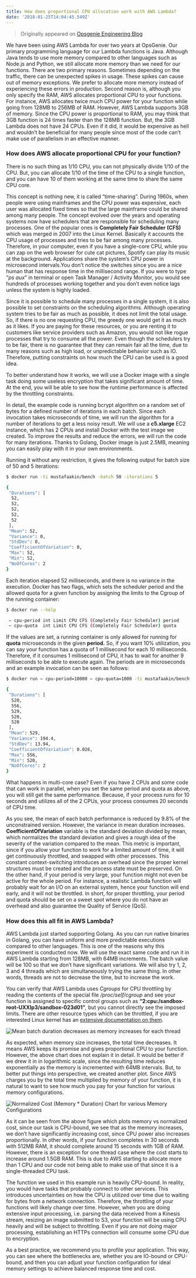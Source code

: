 ```yaml
---
title: How does proportional CPU allocation work with AWS Lambda?
date: '2018-01-25T14:04:45.549Z'
---
```


> Originally appeared on [Opsgenie Engineering Blog](https://engineering.opsgenie.com/how-does-proportional-cpu-allocation-work-with-aws-lambda-41cd44da3cac)

We have been using AWS Lambda for over two years at OpsGenie. Our primary programming language for our Lambda functions is Java. Although Java tends to use more memory compared to other languages such as Node.js and Python, we still allocate more memory than we need for our functions. There are two primary reasons. Sometimes depending on the traffic, there can be unexpected spikes in usage. These spikes can cause out of memory exceptions. We prefer to allocate more memory instead of experiencing these errors in production. Second reason is, although you only specify the RAM, AWS allocates proportional CPU to your functions. For instance, AWS allocates twice much CPU power for your function while going from 128MB to 256MB of RAM. However, AWS Lambda supports 3GB of memory. Since the CPU power is proportional to RAM, you may think that 3GB function is 24 times faster than the 128MB function. But, the 3GB Lambda does not have 24 CPUs. Even if it did, it would be expensive as hell and wouldn’t be beneficial for many people since most of the code can’t make use of parallelism in an effective manner.

### How does AWS allocate proportional CPU for your function?

There is no such thing as 1/10 CPU, you can not physically divide 1/10 of the CPU. But, you can allocate 1/10 of the time of the CPU to a single function, and you can have 10 of them working at the same time to share the same CPU core.

This concept is nothing new, it is called “time-sharing”. During 1960s, when people were using mainframes and the CPU power was expensive, each user was allocated fixed times so that the large mainframe could be shared among many people. The concept evolved over the years and operating systems now have schedulers that are responsible for scheduling many processes. One of the popular ones is **Completely Fair Scheduler** **(CFS)** which was merged in 2007 into the Linux Kernel. Basically it accounts the CPU usage of processes and tries to be fair among many processes. Therefore, in your computer, even if you have a single-core CPU, while you can zap on the web browser for cute cat pictures, Spotify can play its music at the background. Applications share the system’s CPU power in microsecond intervals.You don’t notice the switches since you are a nice human that has response time in the millisecond range. If you were to type “_ps aux_” in terminal or open Task Manager / Activity Monitor, you would see hundreds of processes working together and you don’t even notice lags unless the system is highly loaded.

Since it is possible to schedule many processes in a single system, it is also possible to set constraints on the scheduling algorithms. Although operating system tries to be fair as much as possible, it does not limit the total usage. So, if there is no one requesting CPU, the greedy one would get it as much as it likes. If you are paying for these resources, or you are renting it to customers like service providers such as Amazon, you would not like rogue processes that try to consume all the power. Even though the schedulers try to be fair, there is no guarantee that they can remain fair all the time, due to many reasons such as high load, or unpredictable behavior such as IO. Therefore, putting constraints on how much the CPU can be used is a good idea.

To better understand how it works, we will use a Docker image with a single task doing some useless encryption that takes significant amount of time. At the end, you will be able to see how the runtime performance is affected by the throttling constraints.

In detail, the example code is running bcrypt algorithm on a random set of bytes for a defined number of iterations in each batch. Since each invocation takes microseconds of time, we will run the algorithm for a number of iterations to get a less noisy result. We will use a **c5.xlarge** EC2 instance, which has 2 CPUs and install Docker with the test image we created. To improve the results and reduce the errors, we will run the code for many iterations. Thanks to Golang, Docker image is just 2.5MB, meaning you can easily play with it in your own environments.

Running it without any restriction, it gives the following output for batch size of 50 and 5 iterations:

```bash
$ docker run -ti mustafaakin/bench -batch 50 -iterations 5

{  
 "Durations": [  
  52,  
  52,  
  52,  
  52,  
  52  
 ],  
 "Mean": 52,  
 "Variance": 0,  
 "StdDev": 0,  
 "CoefficientOfVariation": 0,  
 "Max": 52,  
 "Min": 52,  
 "NoOfCores": 2  
}
```

Each iteration elapsed 52 milliseconds, and there is no variance in the execution. Docker has two flags, which sets the scheduler period and the allowed quota for a given function by assigning the limits to the Cgroup of the running container:

```bash
$ docker run --help

 — cpu-period int Limit CPU CFS (Completely Fair Scheduler) period  
 — cpu-quota  int Limit CPU CFS (Completely Fair Scheduler) quota
```

If the values are set, a running container is only allowed for running for **quota** microseconds in the given **period.** So, if you want 10% utilization, you can say your function has a quota of 1 millisecond for each 10 milliseconds. Therefore, if it consumes 1 millisecond of CPU, it has to wait for another 9 milliseconds to be able to execute again. The periods are in microseconds and an example invocation can be seen as follows:

```bash
$ docker run — cpu-period=10000 — cpu-quota=1000 -ti mustafaakin/bench -batch 50 -iterations 5

{  
 "Durations": [  
  520,  
  556,  
  529,  
  520,  
  520  
 ],  
 "Mean": 529,  
 "Variance": 194.4,  
 "StdDev": 13.94,  
 "CoefficientOfVariation": 0.026,  
 "Max": 556,  
 "Min": 520,  
 "NoOfCores": 2  
}
```

What happens in multi-core case? Even if you have 2 CPUs and some code that can work in parallel, when you set the same period and quota as above, you will still get the same performance. Because, if your process runs for 10 seconds and utilizes all of the 2 CPUs, your process consumes 20 seconds of CPU time.

As you see, the mean of each batch performance is reduced by 9.8% of the unconstrained version. However, the variance in mean duration increases. **CoefficientOfVariation** variable is the standard deviation divided by mean, which normalizes the standard deviation and gives a rough idea of the severity of the variation compared to the mean. This metric is important, since if you allow your function to work for a limited amount of time, it will get continuously throttled, and swapped with other processes. This constant context-switching introduces an overhead since the proper kernel structures must be created and the process state must be preserved. On the other hand, if your period is very large, your function might not even be active for the whole period. For instance, a realistic Lambda function will probably wait for an I/O on an external system, hence your function will end early, and it will not be throttled. In short, for proper throttling, your period and quota should be set on a sweet spot where you do not have an overhead and also guarantee the Quality of Service (QoS).

### How does this all fit in AWS Lambda?

AWS Lambda just started supporting Golang. As you can run native binaries in Golang, you can have uniform and more predictable executions compared to other languages. This is one of the reasons why this experiment is conducted now. We will use the exact same code and run it in AWS Lambda starting from 128MB, with 64MB increments. The batch value will be 100 so that we don’t have significant variations. We will also try 1, 2, 3 and 4 threads which are simultaneously trying the same thing. In other words, threads are not to decrease the time, but to increase the work.

You can verify that AWS Lambda uses _Cgroups_ for CPU throttling by reading the contents of the special file _/proc/self/cgroup_ and see your function is assigned to specific control groups such as **“2:cpu:/sandbox-root-UXXIp3/sandbox-023d01”**_,_ but you cannot directly see the imposed limits. There are other resource types which can be throttled, if you are interested Linux kernel has an [extensive documentation on them](https://www.kernel.org/doc/Documentation/cgroup-v1/cgroups.txt).

![**Mean batch duration decreases as memory increases for each thread**](/img/1__2Pii0c6lne01RPlv49A__eg.png)

As expected, when memory size increases, the total time decreases. It means AWS keeps its promise and gives proportional CPU to your function. However, the above chart does not explain it in detail. It would be better if we drew it in in logarithmic scale, since the resulting time reduces exponentially as the memory is incremented with 64MB intervals. But, to better put things into perspective, we created another plot. Since AWS charges you by the total time multiplied by memory of your function, it is natural to want to see how much you pay for your function for various memory configurations.

![_Normalized Cost (Memory \* Duration) Chart for various Memory Configurations_](/img/1__1NN1s9GURP9Ok89jo7CRXw.png)


As it can be seen from the above figure which plots memory vs normalized cost, since our task is CPU-bound, we see that as the memory increases, we don’t have significantly increasing cost, since CPU power also increases proportionally. In other words, if your function completes in 30 seconds with 512MB RAM, it should complete around 15 seconds with 1GB of RAM. However, there is an exception for one thread case where the cost starts to increase around 1.5GB RAM. This is due to AWS starting to allocate more than 1 CPU and our code not being able to make use of that since it is a single-threaded CPU task.

The function we used in this example run is heavily CPU-bound. In reality, you would have tasks that probably connect to other services. This introduces uncertainties on how the CPU is utilized over time due to waiting for bytes from a network connection. Therefore, the throttling of your functions will likely change over time. However, when you are doing extensive input processing, i.e. parsing the data received from a Kinesis stream, resizing an image submitted to S3, your function will be using CPU heavily and will be subject to throttling. Even if you are not doing major processing, establishing an HTTPs connection will consume some CPU due to encryption.

As a best practice, we recommend you to profile your application. This way, you can see where the bottlenecks are, whether you are IO-bound or CPU-bound, and then you can adjust your function configuration for ideal memory settings to achieve balanced response time and cost.
